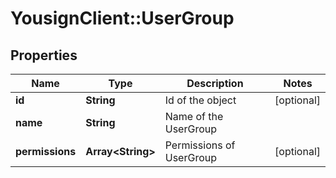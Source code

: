 # YousignClient::UserGroup

## Properties
Name | Type | Description | Notes
------------ | ------------- | ------------- | -------------
**id** | **String** | Id of the object | [optional] 
**name** | **String** | Name of the UserGroup | 
**permissions** | **Array&lt;String&gt;** | Permissions of UserGroup | [optional] 


